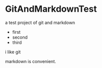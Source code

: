 ﻿# GitAndMarkdownTest
a test project of git and markdown

+ first
+ second
+ third

i like git

markdown is convenient.
